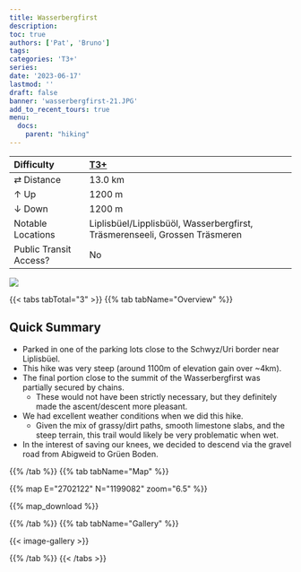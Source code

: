 ```yaml
---
title: Wasserbergfirst
description: 
toc: true
authors: ['Pat', 'Bruno']
tags:
categories: 'T3+'
series:
date: '2023-06-17'
lastmod: ''
draft: false
banner: 'wasserbergfirst-21.JPG'
add_to_recent_tours: true
menu:
  docs:
    parent: "hiking"
---
```

<link href="../../../style.css" rel="stylesheet"></link>

| Difficulty | [T3+](../overview/#wanderskala) |
| :--- | :--- |
| &#8644; Distance | 13.0 km |
| &#8593; Up | 1200 m |
| &#8595; Down | 1200 m |
| Notable Locations | Liplisbüel/Lipplisbüöl, Wasserbergfirst, Träsmerenseeli, Grossen Träsmeren |
| Public Transit Access? | No |

![](wasserbergfirst-21.JPG)

{{< tabs tabTotal="3" >}}
{{% tab tabName="Overview" %}}

## Quick Summary

- Parked in one of the parking lots close to the Schwyz/Uri border near
  <hl>Liplisbüel</hl>.
- This hike was <hl>very steep</hl> (around 1100m of elevation gain over ~4km).
- The final portion close to the summit of the <hl>Wasserbergfirst</hl> was
  partially secured by chains.
  - These would not have been strictly necessary, but they definitely made the
    ascent/descent more pleasant.
- We had excellent weather conditions when we did this hike.
  - Given the mix of grassy/dirt paths, smooth limestone slabs, and the steep
    terrain, this trail would likely be very problematic when wet.
- In the interest of saving our knees, we decided to descend via the gravel road
  from <hl>Abigweid</hl> to <hl>Grüen Boden</hl>.

{{% /tab %}}
{{% tab tabName="Map" %}}

{{% map E="2702122" N="1199082" zoom="6.5" %}}

{{% map_download %}}

{{% /tab %}}
{{% tab tabName="Gallery" %}}

{{< image-gallery >}}

{{% /tab %}}
{{< /tabs >}}